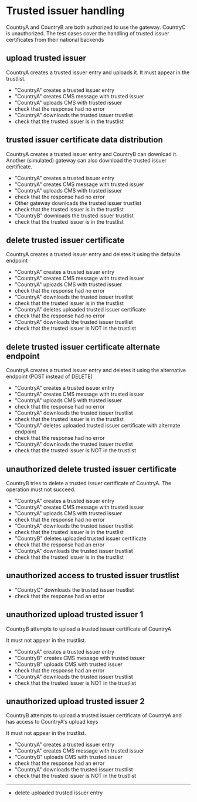 # Trusted issuer handling 

CountryA and CountryB are both authorized to use the gateway.
CountryC is unauthorized. 
The test cases cover the handling of trusted issuer certificates from their national backends


## upload trusted issuer

CountryA creates a trusted issuer entry and uploads it.
It must appear in the trustlist. 

* "CountryA" creates a trusted issuer entry
* "CountryA" creates CMS message with trusted issuer
* "CountryA" uploads CMS with trusted issuer
* check that the response had no error
* "CountryA" downloads the trusted issuer trustlist
* check that the trusted issuer is in the trustlist 

## trusted issuer certificate data distribution

CountryA creates a trusted issuer entry and CountryB can download it.
Another (simulated) gateway can also download the trusted issuer certificate. 

* "CountryA" creates a trusted issuer entry
* "CountryA" creates CMS message with trusted issuer
* "CountryA" uploads CMS with trusted issuer
* check that the response had no error
* Other gateway downloads the trusted issuer trustlist
* check that the trusted issuer is in the trustlist 
* "CountryB" downloads the trusted issuer trustlist
* check that the trusted issuer is in the trustlist 

## delete trusted issuer certificate

CountryA creates a trusted issuer entry and deletes it using
the defaulte endpoint

* "CountryA" creates a trusted issuer entry
* "CountryA" creates CMS message with trusted issuer
* "CountryA" uploads CMS with trusted issuer
* check that the response had no error
* "CountryA" downloads the trusted issuer trustlist
* check that the trusted issuer is in the trustlist 
* "CountryA" deletes uploaded trusted issuer certificate
* check that the response had no error
* "CountryA" downloads the trusted issuer trustlist
* check that the trusted issuer is NOT in the trustlist 

## delete trusted issuer certificate alternate endpoint

CountryA creates a trusted issuer entry and deletes it using
the alternative endpoint (POST instead of DELETE)

* "CountryA" creates a trusted issuer entry
* "CountryA" creates CMS message with trusted issuer
* "CountryA" uploads CMS with trusted issuer
* check that the response had no error
* "CountryA" downloads the trusted issuer trustlist
* check that the trusted issuer is in the trustlist 
* "CountryA" deletes uploaded trusted issuer certificate with alternate endpoint
* check that the response had no error
* "CountryA" downloads the trusted issuer trustlist
* check that the trusted issuer is NOT in the trustlist 


## unauthorized delete trusted issuer certificate

CountryB tries to delete a trusted issuer certificate of CountryA.
The operation must not succeed. 

* "CountryA" creates a trusted issuer entry
* "CountryA" creates CMS message with trusted issuer
* "CountryA" uploads CMS with trusted issuer
* check that the response had no error
* "CountryA" downloads the trusted issuer trustlist
* check that the trusted issuer is in the trustlist 
* "CountryB" deletes uploaded trusted issuer certificate
* check that the response had an error
* "CountryA" downloads the trusted issuer trustlist
* check that the trusted issuer is in the trustlist 

## unauthorized access to trusted issuer trustlist

* "CountryC" downloads the trusted issuer trustlist
* check that the response had an error

## unauthorized upload trusted issuer 1

CountryB attempts to upload a trusted issuer certificate of CountryA

It must not appear in the trustlist. 
* "CountryA" creates a trusted issuer entry
* "CountryB" creates CMS message with trusted issuer
* "CountryB" uploads CMS with trusted issuer
* check that the response had an error
* "CountryA" downloads the trusted issuer trustlist
* check that the trusted issuer is NOT in the trustlist 

## unauthorized upload trusted issuer 2

CountryB attempts to upload a trusted issuer certificate of CountryA
and has access  to CountryA's upload keys

It must not appear in the trustlist. 
* "CountryA" creates a trusted issuer entry
* "CountryA" creates CMS message with trusted issuer
* "CountryB" uploads CMS with trusted issuer
* check that the response had an error
* "CountryA" downloads the trusted issuer trustlist
* check that the trusted issuer is NOT in the trustlist 


___

* delete uploaded trusted issuer entry

